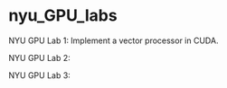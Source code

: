 # nyu_GPU_labs


NYU GPU Lab 1: Implement a vector processor in CUDA.


NYU GPU Lab 2:


NYU GPU Lab 3: